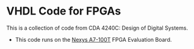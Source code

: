 # VHDL Code for FPGAs

This is a collection of code from CDA 4240C: Design of Digital Systems.

 - This code runs on the [Nexys A7-100T](https://www.digikey.com/en/product-highlight/d/digilent/nexys-a7-100t-artix-7-series-fpga-evaluation-board) FPGA Evaluation Board.